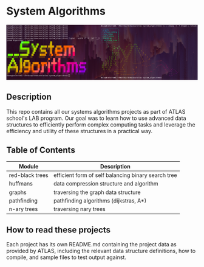 # System Algorithms

![sys_algos](./system_algorithms_banner.png)

## Description

This repo contains all our systems algorithms projects as part of ATLAS school's LAB program. Our goal was to learn how to use advanced data structures to efficiently perform complex computing tasks and leverage the efficiency and utility of these structures in a practical way.

## Table of Contents

| Module           | Description                                         |
| ---------------- | --------------------------------------------------- |
| red-black trees  | efficient form of self balancing binary search tree |
| huffmans         | data compression structure and algorithm            |
| graphs           | traversing the graph data structure                 |
| pathfinding      | pathfinding algorithms (dijkstras, A\*)             |
| n-ary trees      | traversing nary trees                               |

## How to read these projects

Each project has its own README.md containing the project data as provided by ATLAS, including the relevant data structure definitions, how to compile, and sample files to test output against.
